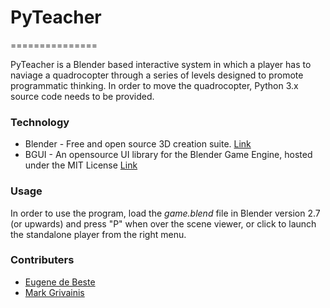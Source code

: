 # PyTeacher
===============

PyTeacher is a Blender based interactive system in which a player has to naviage a quadrocopter through a series of levels designed to promote programmatic thinking. In order to move the quadrocopter, Python 3.x source code needs to be provided.

### Technology

  - Blender - Free and open source 3D creation suite. [Link](https://www.blender.org/)
  - BGUI - An opensource UI library for the Blender Game Engine, hosted under the MIT License [Link](https://github.com/Moguri/bgui)

### Usage

In order to use the program, load the *game.blend* file in Blender version 2.7 (or upwards) and press "P" when over the scene viewer, or click to launch the standalone player from the right menu.

### Contributers

  - [Eugene de Beste](https://github.com/Banshee1221)
  - [Mark Grivainis](https://github.com/markgrivainis)

